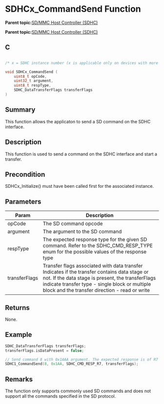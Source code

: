 # SDHCx\_CommandSend Function

**Parent topic:**[SD/MMC Host Controller \(SDHC\)](GUID-8769733F-B27A-4567-BE7D-7BEA8C76F05E.md)

**Parent topic:**[SD/MMC Host Controller \(SDHC\)](GUID-D440DD4B-CA37-46F4-A6AA-4D57D9DAEF97.md)

## C

```c

/* x = SDHC instance number (x is applicable only on devices with more than one instances of SDHC) */

void SDHCx_CommandSend (
	uint8_t opCode,
	uint32_t argument,
	uint8_t respType,
	SDHC_DataTransferFlags transferFlags
)
```

## Summary

This function allows the applicaton to send a SD command on the SDHC interface.

## Description

This function is used to send a command on the SDHC interface and start a transfer.

## Precondition

SDHCx\_Initialize\(\) must have been called first for the associated instance.

## Parameters

|Param|Description|
|-----|-----------|
|opCode|The SD command opcode|
|argument|The argument to the SD command|
|respType|The expected response type for the given SD command. Refer to the SDHC\_CMD\_RESP\_TYPE enum for the possible values of the response type|
|transferFlags|Transfer flags associated with data transfer Indicates if the transfer contains data stage or not. If the data stage is present, the transferFlags indicate transfer type - single block or multiple block and the transfer direction - read or write|

## Returns

None.

## Example

```c
SDHC_DataTransferFlags transferFlags;
transferFlags.isDataPresent = false;

// Send command 8 with 0x1AAA argument. The expected response is of R7 type.
SDHC1_CommandSend(8, 0x1AA, SDHC_CMD_RESP_R7, transferFlags);
```

## Remarks

The function only supports commonly used SD commands and does not support all the commands specified in the SD protocol.

